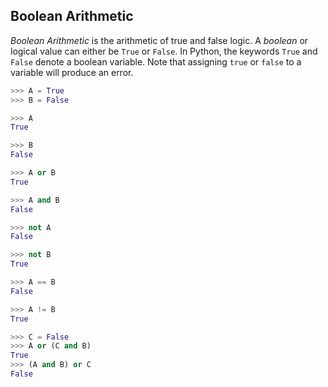 
## Boolean Arithmetic
_Boolean Arithmetic_ is the arithmetic of true and false logic. A _boolean_ or logical value can either be ```True``` or ```False```. In Python, the keywords ```True``` and ```False``` denote a boolean variable. Note that assigning ```true``` or ```false``` to a variable will produce an error.
```python
>>> A = True
>>> B = False
```

```python
>>> A
True
```

```python
>>> B
False
```

```python
>>> A or B
True
```

```python
>>> A and B
False
```

```python
>>> not A
False
```

```python
>>> not B
True
```

```python
>>> A == B
False
```

```python
>>> A != B
True
```

```python
>>> C = False
>>> A or (C and B)
True
>>> (A and B) or C
False
```
 

